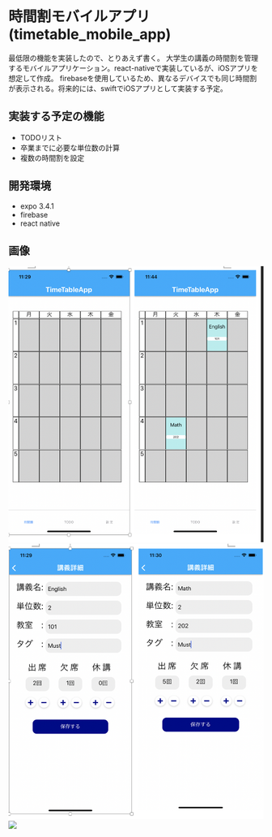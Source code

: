 # 時間割モバイルアプリ(timetable_mobile_app)

 最低限の機能を実装したので、とりあえず書く。
 大学生の講義の時間割を管理するモバイルアプリケーション。react-nativeで実装しているが、iOSアプリを想定して作成。
 firebaseを使用しているため、異なるデバイスでも同じ時間割が表示される。将来的には、swiftでiOSアプリとして実装する予定。
 
## 実装する予定の機能

* TODOリスト
* 卒業までに必要な単位数の計算
* 複数の時間割を設定
 
## 開発環境

* expo 3.4.1
* firebase
* react native
 
## 画像

<img src="timetable.png" width="600px">
<img src="subject.png" width="600px">
<img src="login:signup.png" width="600px">


